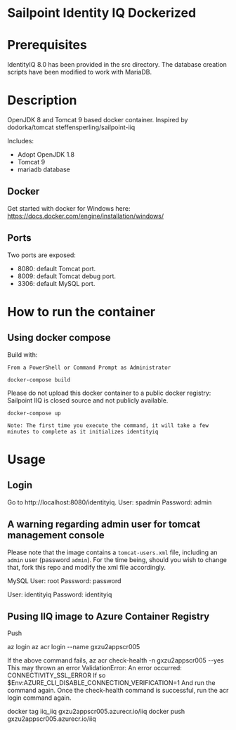 Sailpoint Identity IQ Dockerized
================================
# Prerequisites

IdentityIQ 8.0 has been provided in the src directory. The database creation scripts have been modified to work with MariaDB.


# Description
OpenJDK 8 and Tomcat 9 based docker container.
Inspired by dodorka/tomcat 
            steffensperling/sailpoint-iiq


Includes:

 - Adopt OpenJDK 1.8
 - Tomcat 9
 - mariadb database
 
## Docker
Get started with docker for Windows here: https://docs.docker.com/engine/installation/windows/

## Ports
Two ports are exposed:

 - 8080: default Tomcat port.
 - 8009: default Tomcat debug port.
 - 3306: default MySQL port.


# How to run the container

## Using docker compose
Build with:
```
From a PowerShell or Command Prompt as Administrator

docker-compose build
```
Please do not upload this docker container to a public docker registry: Sailpoint IIQ is closed source and not publicly available.

```
docker-compose up

Note: The first time you execute the command, it will take a few minutes to complete as it initializes identityiq
```

# Usage
## Login
Go to http://localhost:8080/identityiq. 
User: spadmin
Password: admin

## A warning regarding admin user for tomcat management console
Please note that the image contains a `tomcat-users.xml` file, including an `admin` user (password `admin`). For the time being, should you wish to change that, fork this repo and modify the xml file accordingly.


MySQL
User: root
Password: password

User: identityiq
Password: identityiq

## Pusing IIQ image to Azure Container Registry

Push

az login
az acr login --name gxzu2appscr005

If the above command fails, 
	az acr check-health -n gxzu2appscr005 --yes
This may thrown an error
	ValidationError: An error occurred: CONNECTIVITY_SSL_ERROR
If so
	$Env:AZURE_CLI_DISABLE_CONNECTION_VERIFICATION=1
And run the command again.
Once the check-health command is successful, run the acr login command again.

docker tag iiq_iiq gxzu2appscr005.azurecr.io/iiq
docker push gxzu2appscr005.azurecr.io/iiq

